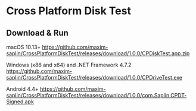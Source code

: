# Cross Platform Disk Test

## Download & Run

macOS 10.13+
https://github.com/maxim-saplin/CrossPlatformDiskTest/releases/download/1.0.0/CPDiskTest.app.zip

Windows (x86 and x64) and .NET Framework 4.7.2 
https://github.com/maxim-saplin/CrossPlatformDiskTest/releases/download/1.0.0/CPDriveTest.exe

Android 4.4+ 
https://github.com/maxim-saplin/CrossPlatformDiskTest/releases/download/1.0.0/com.Saplin.CPDT-Signed.apk
